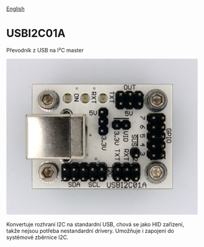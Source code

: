 
[English](./README.md)
<!--- module --->
# USBI2C01A
<!--- Emodule --->

<!--- subtitle --->Převodník z USB na I²C master <!--- Esubtitle --->

![USBI2C01A](DOC/SRC/img/USBI2C01A_Top_Big.jpg)

<!--- description --->Konvertuje rozhraní I2C na standardní USB, chová se jako HID zařízení, takže nejsou potřeba nestandardní drivery. Umožňuje i zapojení do systémové zběrnice I2C.<!--- Edescription --->
            